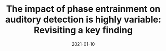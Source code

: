 ---
title: "The impact of phase entrainment on auditory detection is highly variable: Revisiting a key finding"
collection: publications
permalink: /publication/2021_the-impact-of-phase-entrainment-on-auditory-detect
date: 2021-01-10
year: 2021
venue: 'European Journal of Neuroscience'
authors: 'Sun Y, Michalareas G, Poeppel D'
number: '181'
citation: 'Sun Y, Michalareas G, Poeppel D (2021). The impact of phase entrainment on auditory detection is highly variable: Revisiting a key finding. European Journal of Neuroscience.'
category: 'article'
---